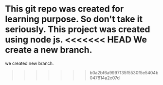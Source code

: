 This git repo was created for learning purpose. So don't take it seriously.
This project was created using node js.
<<<<<<< HEAD
We create a new branch.
=======
we created new branch.
>>>>>>> b0a2bf6a9997135f5530f5e5404b047614a2e07d
